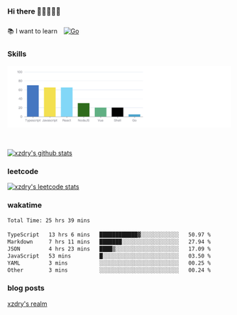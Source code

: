 ### Hi there 👋👋👋👋👋

 :books: I want to learn <a href="https://go.dev/" target="_blank"><img style="margin: 10px" src="https://profilinator.rishav.dev/skills-assets/go-original.svg" alt="Go" height="50" /></a>  

### Skills
![](img/2022-09-05-22-04-20.png)

<br />

[![xzdry's github stats](https://github-readme-stats.vercel.app/api?username=xzdry&count_private=true&show_icons=true&theme=vue)](https://github.com/xzdry)

### leetcode
[![xzdry's leetcode stats](https://leetcard.jacoblin.cool/xzdry-2?theme=light&font=Anek%20Kannada&site=cn)](https://leetcode.cn/u/xzdry-2/)

### wakatime
<!--START_SECTION:waka-->

```text
Total Time: 25 hrs 39 mins

TypeScript   13 hrs 6 mins   ████████████▓░░░░░░░░░░░░   50.97 %
Markdown     7 hrs 11 mins   ███████░░░░░░░░░░░░░░░░░░   27.94 %
JSON         4 hrs 23 mins   ████▒░░░░░░░░░░░░░░░░░░░░   17.09 %
JavaScript   53 mins         █░░░░░░░░░░░░░░░░░░░░░░░░   03.50 %
YAML         3 mins          ░░░░░░░░░░░░░░░░░░░░░░░░░   00.25 %
Other        3 mins          ░░░░░░░░░░░░░░░░░░░░░░░░░   00.24 %
```

<!--END_SECTION:waka-->

### blog posts
[xzdry's realm](https://www.justdry.net/)
